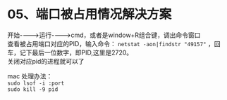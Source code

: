 # 05、端口被占用情况解决方案

开始---->运行---->cmd，或者是window+R组合键，调出命令窗口     
查看被占用端口对应的PID，输入命令： `netstat -aon|findstr "49157"` ，回车，记下最后一位数字，即PID,这里是2720。       
关闭对应pid的进程就可以了


mac 处理办法：                           
`sudo lsof -i :port`                                  
`sudo kill -9 pid`
